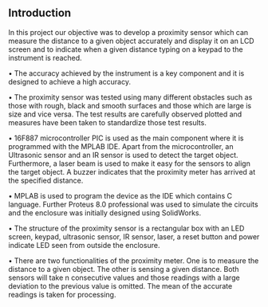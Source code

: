 Introduction
---
In this project our objective was to develop a proximity sensor which can measure the distance to a given object accurately and display it on an LCD screen and to indicate when a given distance typing on a keypad to the instrument is reached.

• The accuracy achieved by the instrument is a key component and it is designed to achieve a high accuracy.

• The proximity sensor was tested using many different obstacles such as those with rough, black and smooth surfaces and those which are large is size and vice versa. The test results are carefully observed plotted and measures have been taken to standardize those test results.

• 16F887 microcontroller PIC is used as the main component where it is programmed with the MPLAB IDE. Apart from the microcontroller, an Ultrasonic sensor and an IR sensor is used to detect the target object. Furthermore, a laser beam is used to make it easy for the sensors to align the target object. A buzzer indicates that the proximity meter has arrived at the specified distance.

• MPLAB is used to program the device as the IDE which contains C language. Further
Proteus 8.0 professional was used to simulate the circuits and the enclosure was initially designed using SolidWorks.

• The structure of the proximity sensor is a rectangular box with an LED screen, keypad, ultrasonic sensor, IR sensor, laser, a reset button and power indicate LED seen from outside the enclosure.

• There are two functionalities of the proximity meter. One is to measure the distance to a given object. The other is sensing a given distance. Both sensors will take n consecutive values and those readings with a large deviation to the previous value is omitted. The mean of the accurate readings is taken for processing.
